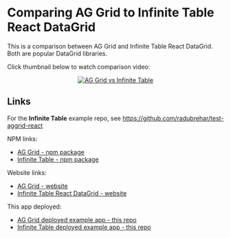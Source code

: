 # Comparing AG Grid to Infinite Table React DataGrid

This is a comparison between AG Grid and Infinite Table React DataGrid. Both are popular DataGrid libraries.

Click thumbnail below to watch comparison video:

<div align="center">

[![AG Grid vs Infinite Table](https://img.youtube.com/vi/3FZG6Eia27Y/0.jpg)](https://www.youtube.com/watch?v=3FZG6Eia27Y)

</div>

## Links

For the **Infinite Table** example repo, see https://github.com/radubrehar/test-aggrid-react

NPM links:

- [AG Grid - npm package](https://www.npmjs.com/package/ag-grid-enterprise)
- [Infinite Table - npm package](https://www.npmjs.com/package/@infinite-table/infinite-react)

Website links:
- [AG Grid - website](https://www.ag-grid.com/)
- [Infinite Table React DataGrid - website](https://infinite-table.com/)

This app deployed:
- [AG Grid deployed example app - this repo](https://perf-aggrid-react.netlify.app/)
- [Infinite Table deployed example app - this repo](https://perf-infinite-table.netlify.app/)